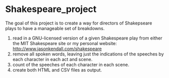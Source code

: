 # Shakespeare_project

The goal of this project is to create a way for directors of Shakepseare plays to have a manageable set of breakdowns.  

1) read in a GNU-licensed version of a given Shakespeare play from either the MIT Shakespeare site or my personal website: http://www.jasonkendall.com/shakespeare
2) remove all spoken words, leaving just the indications of the speeches by each character in each act and scene.
3) count of the speeches of each character in each scene.
4) create both HTML and CSV files as output.
